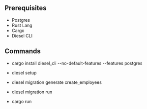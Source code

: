 ## Prerequisites
- Postgres
- Rust Lang
- Cargo
- Diesel CLI

## Commands

- cargo install diesel_cli --no-default-features --features postgres

- diesel setup

- diesel migration generate create_employees

- diesel migration run

- cargo run
